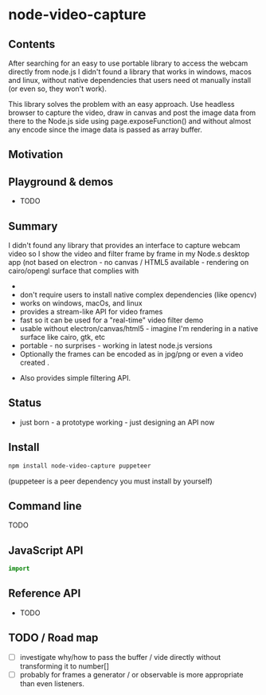  
# node-video-capture


## Contents

<!-- toc -->
 
<!-- tocstop -->

After searching for an easy to use portable library to access the webcam directly from node.js I didn't found a library that works in windows, macos and linux, without native dependencies that users need ot manually install (or even so, they won't work). 

This library solves the problem with an easy approach. Use headless browser to capture the video,  draw in canvas and post the image data from there to the Node.js side using page.exposeFunction() and without almost any encode since the image data is passed as array buffer. 

## Motivation 


## Playground & demos

 * TODO
 
## Summary

I didn't found any library that provides an interface to capture webcam video so I show the video and filter frame by frame in my Node.s desktop app (not based on electron - no canvas / HTML5 available - rendering on cairo/opengl surface that complies with

 * 
 * don't require users to install native complex dependencies (like opencv)
 * works on windows, macOs, and linux
 * provides a stream-like API for video frames
 * fast so it can be used for a "real-time" video filter demo
 * usable without electron/canvas/html5 - imagine I'm rendering in a native surface like cairo, gtk, etc
 * portable - no surprises - working in latest node.js versions
 * Optionally the frames can be encoded as in jpg/png or even a video created . 
 + Also provides simple filtering API.

## Status
 
 * just born - a prototype working - just designing an API now
 
## Install

```sh
npm install node-video-capture puppeteer
```

(puppeteer is a peer dependency you must install by yourself)

## Command line

TODO

## JavaScript API

```js
import 
```

## Reference API

* TODO
 
## TODO / Road map

- [ ] investigate why/how to pass the buffer / vide directly without transforming it to number[]
- [ ] probably for frames a generator / or observable is more appropriate than even listeners.